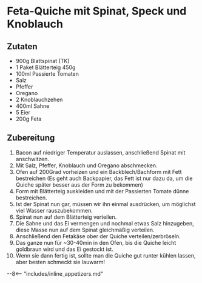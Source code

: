 # Feta-Quiche mit Spinat, Speck und Knoblauch

## Zutaten

- 900g Blattspinat (TK)
- 1 Paket Blätterteig 450g
- 100ml Passierte Tomaten
- Salz
- Pfeffer
- Oregano
- 2 Knoblauchzehen
- 400ml Sahne
- 5 Eier
- 200g Feta

## Zubereitung

1. Bacon auf niedriger Temperatur auslassen, anschließend Spinat mit anschwitzen.
2. Mit Salz, Pfeffer, Knoblauch und Oregano abschmecken.
3. Ofen auf 200Grad vorheizen und ein Backblech/Bachform mit Fett bestreichen (Es geht auch Backpapier, das Fett ist nur dazu da, um die Quiche später besser aus der Form zu bekommen)
4. Form mit Blätterteig auskleiden und mit der Passierten Tomate dünne bestreichen.
5. Ist der Spinat nun gar, müssen wir ihn einmal ausdrücken, um möglichst viel Wasser rauszubekommen.
6. Spinat nun auf dem Blätterteig verteilen.
7. Die Sahne und das Ei vermengen und nochmal etwas Salz hinzugeben, diese Masse nun auf dem Spinat gleichmäßig verteilen.
8. Anschließend den Fetakäse ober der Quiche verteilen/zerbröseln. 
9. Das ganze nun für ~30-40min in den Ofen, bis die Quiche leicht goldbraun wird und das Ei gestockt ist.
10. Wenn sie dann fertig ist, sollte man die Quiche gut runter kühlen lassen, aber besten schmeckt sie lauwarm!

--8<-- "includes/inline_appetizers.md"

